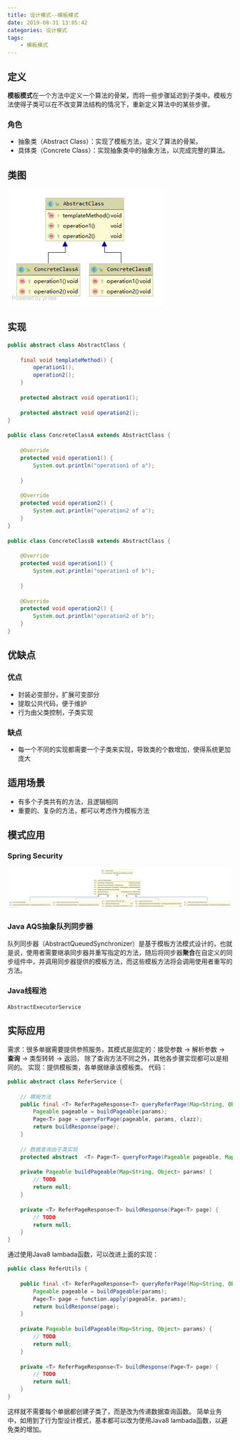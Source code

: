 ```yaml
---
title: 设计模式--模板模式
date: 2019-08-31 13:05:42
categories: 设计模式
tags:
	- 模板模式
---
```

## 定义
**模板模式**在一个方法中定义一个算法的骨架，而将一些步骤延迟到子类中。模板方法使得子类可以在不改变算法结构的情况下，重新定义算法中的某些步骤。

### 角色
* 抽象类（Abstract Class）：实现了模板方法，定义了算法的骨架。
* 具体类（Concrete Class）：实现抽象类中的抽象方法，以完成完整的算法。

## 类图
![Template UML](/images/design-patterns/Template%20UML.png)

## 实现
```java
public abstract class AbstractClass {

    final void templateMethod() {
        operation1();
        operation2();
    }

    protected abstract void operation1();

    protected abstract void operation2();
}

public class ConcreteClassA extends AbstractClass {

    @Override
    protected void operation1() {
        System.out.println("operation1 of a");

    }

    @Override
    protected void operation2() {
        System.out.println("operation2 of a");
    }
}

public class ConcreteClassB extends AbstractClass {

    @Override
    protected void operation1() {
        System.out.println("operation1 of b");

    }

    @Override
    protected void operation2() {
        System.out.println("operation2 of b");
    }
}
```

## 优缺点
### 优点
* 封装必变部分，扩展可变部分
* 提取公共代码，便于维护
* 行为由父类控制，子类实现

### 缺点
* 每一个不同的实现都需要一个子类来实现，导致类的个数增加，使得系统更加庞大

## 适用场景
* 有多个子类共有的方法，且逻辑相同
* 重要的、复杂的方法，都可以考虑作为模板方法

## 模式应用
### Spring Security
![TokenGranter UML](/images/design-patterns/TokenGranter%20UML.png)

### Java AQS抽象队列同步器
队列同步器（AbstractQueuedSynchronizer）是基于模板方法模式设计的，也就是说，使用者需要继承同步器并重写指定的方法，随后将同步器**聚合**在自定义的同步组件中，并调用同步器提供的模板方法，而这些模板方法将会调用使用者重写的方法。


### Java线程池
`AbstractExecutorService`

## 实际应用
需求：很多单据需要提供参照服务，其模式是固定的：接受参数 -> 解析参数 -> **查询** -> 类型转转 -> 返回，
除了查询方法不同之外，其他各步骤实现都可以是相同的。
实现：提供模板类，各单据继承该模板类。
代码：
```java
public abstract class ReferService {

    // 模板方法
    public final <T> ReferPageResponse<T> queryReferPage(Map<String, Object> params, T clazz) {
        Pageable pageable = buildPageable(params);
        Page<T> page = queryForPage(pageable, params, clazz);
        return buildResponse(page);
    }

    // 数据查询由子类实现 
    protected abstract  <T> Page<T> queryForPage(Pageable pageable, Map<String, Object> params, T clazz);

    private Pageable buildPageable(Map<String, Object> params) {
        // TODO
        return null;
    }

    private <T> ReferPageResponse<T> buildResponse(Page<T> page) {
        // TODO
        return null;
    }
}
```
通过使用Java8 lambada函数，可以改进上面的实现：
```java
public class ReferUtils {

    public final <T> ReferPageResponse<T> queryReferPage(Map<String, Object> params, BiFunction<Pageable, Map, Page<T>> function) {
        Pageable pageable = buildPageable(params);
        Page<T> page = function.apply(pageable, params);
        return buildResponse(page);
    }

    private Pageable buildPageable(Map<String, Object> params) {
        // TODO
        return null;
    }

    private <T> ReferPageResponse<T> buildResponse(Page<T> page) {
        // TODO
        return null;
    }
}
```
这样就不需要每个单据都创建子类了，而是改为传递数据查询函数。
简单业务中，如用到了行为型设计模式，基本都可以改为使用Java8 lambada函数，以避免类的增加。